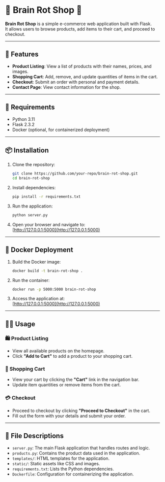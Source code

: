 # 🛒 Brain Rot Shop 🤑

**Brain Rot Shop** is a simple e-commerce web application built with Flask.  
It allows users to browse products, add items to their cart, and proceed to checkout.

---

## 🚀 Features

- **Product Listing**: View a list of products with their names, prices, and images.
- **Shopping Cart**: Add, remove, and update quantities of items in the cart.
- **Checkout**: Submit an order with personal and payment details.
- **Contact Page**: View contact information for the shop.

---

## 🧰 Requirements

- Python 3.11  
- Flask 2.3.2  
- Docker (optional, for containerized deployment)

---

## 📦 Installation

1. Clone the repository:
   ```bash
   git clone https://github.com/your-repo/brain-rot-shop.git
   cd brain-rot-shop
   ```

2. Install dependencies:
   ```bash
   pip install -r requirements.txt
   ```

3. Run the application:
   ```bash
   python server.py
   ```

4. Open your browser and navigate to:  
   [http://127.0.0.1:5000](http://127.0.0.1:5000)

---

## 🐳 Docker Deployment

1. Build the Docker image:
   ```bash
   docker build -t brain-rot-shop .
   ```

2. Run the container:
   ```bash
   docker run -p 5000:5000 brain-rot-shop
   ```

3. Access the application at:  
   [http://127.0.0.1:5000](http://127.0.0.1:5000)

---

## 🧑‍💻 Usage

### 🛍️ Product Listing
- View all available products on the homepage.
- Click **"Add to Cart"** to add a product to your shopping cart.

### 🛒 Shopping Cart
- View your cart by clicking the **"Cart"** link in the navigation bar.
- Update item quantities or remove items from the cart.

### 💳 Checkout
- Proceed to checkout by clicking **"Proceed to Checkout"** in the cart.
- Fill out the form with your details and submit your order.

---

## 📁 File Descriptions

- `server.py`: The main Flask application that handles routes and logic.
- `products.py`: Contains the product data used in the application.
- `templates/`: HTML templates for the application.
- `static/`: Static assets like CSS and images.
- `requirements.txt`: Lists the Python dependencies.
- `Dockerfile`: Configuration for containerizing the application.